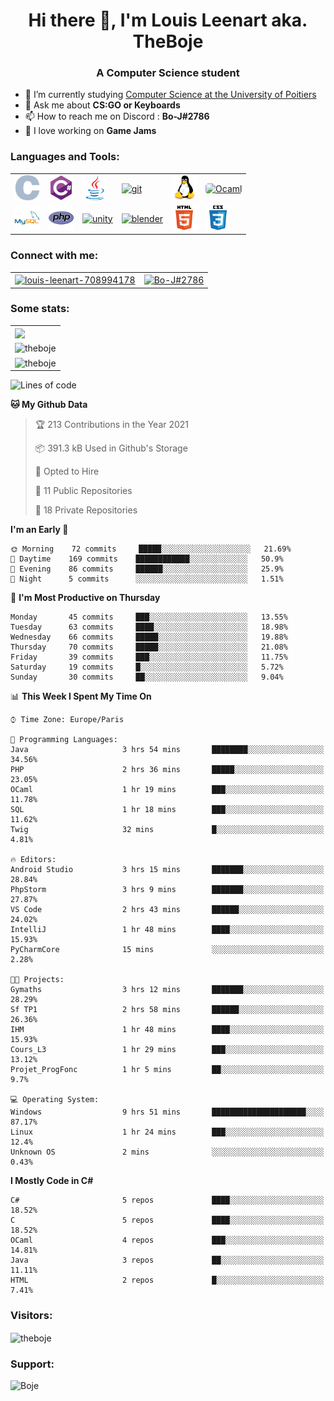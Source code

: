 <h1 align="center">Hi there 👋, I'm Louis Leenart aka. TheBoje</h1>
<h3 align="center">A Computer Science student</h3>

- 🔭 I’m currently studying [Computer Science at the University of Poitiers](http://formations.univ-poitiers.fr/fr/index/autre-diplome-niveau-master-AM/autre-diplome-niveau-master-AM/cmi-informatique-JD2XQGVY.html)
- 💬 Ask me about **CS:GO or Keyboards** <!-- TODO Ajouter un svg d'ergodox -->
- 📫 How to reach me on Discord : **Bo-J#2786**
- 🎯 I love working on **Game Jams**

<h3 align="left">Languages and Tools:</h3>
<p align="center"> 
  <table align="center">
    <tr>
      <td><a href="https://www.cprogramming.com/" target="_blank"> <img src="https://raw.githubusercontent.com/devicons/devicon/master/icons/c/c-original.svg" alt="c" width="40" height="40"/> </a> 
      <td><a href="https://www.w3schools.com/cs/" target="_blank"> <img src="https://raw.githubusercontent.com/devicons/devicon/master/icons/csharp/csharp-original.svg" alt="csharp" width="40" height="40"/> </a> 
      <td><a href="https://www.java.com" target="_blank"> <img src="https://raw.githubusercontent.com/devicons/devicon/master/icons/java/java-original.svg" alt="java" width="40" height="40"/> </a> 
      <td><a href="https://git-scm.com/" target="_blank"> <img src="https://www.vectorlogo.zone/logos/git-scm/git-scm-icon.svg" alt="git" width="40" height="40"/> </a>
      <td><a href="https://www.linux.org/" target="_blank"> <img src="https://raw.githubusercontent.com/devicons/devicon/master/icons/linux/linux-original.svg" alt="linux" width="40" height="40"/> </a> 
      <td><a href="" target="_blank"> <img src="https://ocaml.org/img/OCaml_Sticker.svg" alt="Ocaml" width="40" height="40" style="border-radius: 5px;"/> </a>
    <tr>
      <td><a href="https://www.mysql.com/" target="_blank"> <img src="https://raw.githubusercontent.com/devicons/devicon/master/icons/mysql/mysql-original-wordmark.svg" alt="mysql" width="40" height="40"/> </a>
      <td><a href="https://www.php.net" target="_blank"> <img src="https://raw.githubusercontent.com/devicons/devicon/master/icons/php/php-original.svg" alt="php" width="40" height="40"/> </a>
      <td><a href="https://unity.com/" target="_blank"> <img src="https://www.vectorlogo.zone/logos/unity3d/unity3d-icon.svg" alt="unity" width="40" height="40"/> </a>
      <td><a href="https://www.blender.org/" target="_blank"> <img src="https://download.blender.org/branding/community/blender_community_badge_white.svg" alt="blender" width="40" height="40"/> </a> 
      <td><a href="https://www.w3.org/html/" target="_blank"> <img src="https://raw.githubusercontent.com/devicons/devicon/master/icons/html5/html5-original-wordmark.svg" alt="html5" width="40" height="40"/> </a>
      <td><a href="https://www.w3schools.com/css/" target="_blank"> <img src="https://raw.githubusercontent.com/devicons/devicon/master/icons/css3/css3-original-wordmark.svg" alt="css3" width="40" height="40"/> </a>  
  </table>
  
</p>

<h3 align="left">Connect with me:</h3>
<p align="left">
  <table align="center">
    <tr>
      <td><a href="https://linkedin.com/in/louis-leenart-708994178" target="blank"><img align="center" src="https://cdn.jsdelivr.net/npm/simple-icons@3.0.1/icons/linkedin.svg" alt="louis-leenart-708994178" height="40" width="40"/></a>
      <td><a href="https://discord.gg/Bo-J#2786" target="blank"><img align="center" src="https://cdn.jsdelivr.net/npm/simple-icons@3.0.1/icons/discord.svg" alt="Bo-J#2786" height="40" width="40"/></a> 
  </table>
</p>

<h3 align="left">Some stats:</h3>
<p align="center">
  <table align="center">
    <tr><td><img align="center" src="https://github-readme-stats.vercel.app/api?username=TheBoje&show_icons=true&theme=dark&count_private=true" />
    <tr><td><img align="center" src="https://github-readme-streak-stats.herokuapp.com/?user=theboje&theme=dark&count_private=true&" alt="theboje" />
    <tr><td><img align="center" src="https://github-readme-stats.vercel.app/api/wakatime?username=Bo_J&theme=dark" alt="theboje" />
  </table>
</p>

<!--START_SECTION:waka-->
![Lines of code](https://img.shields.io/badge/From%20Hello%20World%20I%27ve%20Written-613050%20lines%20of%20code-blue)

**🐱 My Github Data** 

> 🏆 213 Contributions in the Year 2021
 > 
> 📦 391.3 kB Used in Github's Storage 
 > 
> 💼 Opted to Hire
 > 
> 📜 11 Public Repositories 
 > 
> 🔑 18 Private Repositories  
 > 
**I'm an Early 🐤** 

```text
🌞 Morning    72 commits     █████░░░░░░░░░░░░░░░░░░░░   21.69% 
🌆 Daytime    169 commits    ████████████░░░░░░░░░░░░░   50.9% 
🌃 Evening    86 commits     ██████░░░░░░░░░░░░░░░░░░░   25.9% 
🌙 Night      5 commits      ░░░░░░░░░░░░░░░░░░░░░░░░░   1.51%

```
📅 **I'm Most Productive on Thursday** 

```text
Monday       45 commits     ███░░░░░░░░░░░░░░░░░░░░░░   13.55% 
Tuesday      63 commits     ████░░░░░░░░░░░░░░░░░░░░░   18.98% 
Wednesday    66 commits     █████░░░░░░░░░░░░░░░░░░░░   19.88% 
Thursday     70 commits     █████░░░░░░░░░░░░░░░░░░░░   21.08% 
Friday       39 commits     ███░░░░░░░░░░░░░░░░░░░░░░   11.75% 
Saturday     19 commits     █░░░░░░░░░░░░░░░░░░░░░░░░   5.72% 
Sunday       30 commits     ██░░░░░░░░░░░░░░░░░░░░░░░   9.04%

```


📊 **This Week I Spent My Time On** 

```text
⌚︎ Time Zone: Europe/Paris

💬 Programming Languages: 
Java                     3 hrs 54 mins       ████████░░░░░░░░░░░░░░░░░   34.56% 
PHP                      2 hrs 36 mins       █████░░░░░░░░░░░░░░░░░░░░   23.05% 
OCaml                    1 hr 19 mins        ███░░░░░░░░░░░░░░░░░░░░░░   11.78% 
SQL                      1 hr 18 mins        ███░░░░░░░░░░░░░░░░░░░░░░   11.62% 
Twig                     32 mins             █░░░░░░░░░░░░░░░░░░░░░░░░   4.81%

🔥 Editors: 
Android Studio           3 hrs 15 mins       ███████░░░░░░░░░░░░░░░░░░   28.84% 
PhpStorm                 3 hrs 9 mins        ███████░░░░░░░░░░░░░░░░░░   27.87% 
VS Code                  2 hrs 43 mins       ██████░░░░░░░░░░░░░░░░░░░   24.02% 
IntelliJ                 1 hr 48 mins        ████░░░░░░░░░░░░░░░░░░░░░   15.93% 
PyCharmCore              15 mins             ░░░░░░░░░░░░░░░░░░░░░░░░░   2.28%

🐱‍💻 Projects: 
Gymaths                  3 hrs 12 mins       ███████░░░░░░░░░░░░░░░░░░   28.29% 
Sf TP1                   2 hrs 58 mins       ██████░░░░░░░░░░░░░░░░░░░   26.36% 
IHM                      1 hr 48 mins        ████░░░░░░░░░░░░░░░░░░░░░   15.93% 
Cours_L3                 1 hr 29 mins        ███░░░░░░░░░░░░░░░░░░░░░░   13.12% 
Projet_ProgFonc          1 hr 5 mins         ██░░░░░░░░░░░░░░░░░░░░░░░   9.7%

💻 Operating System: 
Windows                  9 hrs 51 mins       █████████████████████░░░░   87.17% 
Linux                    1 hr 24 mins        ███░░░░░░░░░░░░░░░░░░░░░░   12.4% 
Unknown OS               2 mins              ░░░░░░░░░░░░░░░░░░░░░░░░░   0.43%

```

**I Mostly Code in C#** 

```text
C#                       5 repos             ████░░░░░░░░░░░░░░░░░░░░░   18.52% 
C                        5 repos             ████░░░░░░░░░░░░░░░░░░░░░   18.52% 
OCaml                    4 repos             ███░░░░░░░░░░░░░░░░░░░░░░   14.81% 
Java                     3 repos             ██░░░░░░░░░░░░░░░░░░░░░░░   11.11% 
HTML                     2 repos             █░░░░░░░░░░░░░░░░░░░░░░░░   7.41%

```



<!--END_SECTION:waka-->

<h3 align="left">Visitors:</h3>
<p><img align="center" src="https://visitor-badge.glitch.me/badge?page_id=TheBoje" alt="theboje" /></p>

<h3 align="left">Support:</h3>
<p><a href="https://www.buymeacoffee.com/Boje"> <img align="left" src="https://cdn.buymeacoffee.com/buttons/v2/default-yellow.png" height="50" width="210" alt="Boje" /></a></p>